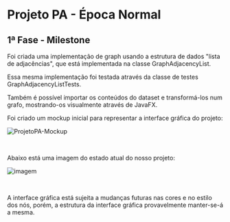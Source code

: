 # Projeto PA - Época Normal


## 1ª Fase - Milestone


Foi criada uma implementação de graph usando a estrutura de dados "lista de adjacências", que está implementada na classe
GraphAdjacencyList.

Essa mesma implementação foi testada através da classe de testes GraphAdjacencyListTests.

Também é possível importar os conteúdos do dataset e transformá-los num grafo, mostrando-os visualmente através de JavaFX.

Foi criado um mockup inicial para representar a interface gráfica do projeto:

![ProjetoPA-Mockup](https://user-images.githubusercontent.com/80034415/143776520-43762884-3870-4e22-8176-3ca58f86d6fd.png)

<br/>

Abaixo está uma imagem do estado atual do nosso projeto: 

![imagem](https://user-images.githubusercontent.com/80034415/143776635-2d628dde-6aa9-44e3-a016-786082149027.png)

<br/>

A interface gráfica está sujeita a mudanças futuras nas cores e no estilo dos nós, porém, a estrutura da interface gráfica
provavelmente manter-se-á a mesma.
